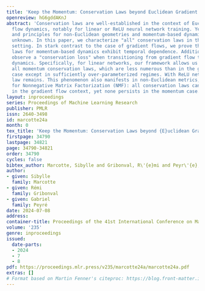```yaml
---
title: 'Keep the Momentum: Conservation Laws beyond Euclidean Gradient Flows'
openreview: hG6gddAKnJ
abstract: 'Conservation laws are well-established in the context of Euclidean gradient
  flow dynamics, notably for linear or ReLU neural network training. Yet, their existence
  and principles for non-Euclidean geometries and momentum-based dynamics remain largely
  unknown. In this paper, we characterize "all" conservation laws in this general
  setting. In stark contrast to the case of gradient flows, we prove that the conservation
  laws for momentum-based dynamics exhibit temporal dependence. Additionally, we often
  observe a "conservation loss" when transitioning from gradient flow to momentum
  dynamics. Specifically, for linear networks, our framework allows us to identify
  all momentum conservation laws, which are less numerous than in the gradient flow
  case except in sufficiently over-parameterized regimes. With ReLU networks, no conservation
  law remains. This phenomenon also manifests in non-Euclidean metrics, used e.g.
  for Nonnegative Matrix Factorization (NMF): all conservation laws can be determined
  in the gradient flow context, yet none persists in the momentum case.'
layout: inproceedings
series: Proceedings of Machine Learning Research
publisher: PMLR
issn: 2640-3498
id: marcotte24a
month: 0
tex_title: 'Keep the Momentum: Conservation Laws beyond {E}uclidean Gradient Flows'
firstpage: 34790
lastpage: 34821
page: 34790-34821
order: 34790
cycles: false
bibtex_author: Marcotte, Sibylle and Gribonval, R\'{e}mi and Peyr\'{e}, Gabriel
author:
- given: Sibylle
  family: Marcotte
- given: Rémi
  family: Gribonval
- given: Gabriel
  family: Peyré
date: 2024-07-08
address:
container-title: Proceedings of the 41st International Conference on Machine Learning
volume: '235'
genre: inproceedings
issued:
  date-parts:
  - 2024
  - 7
  - 8
pdf: https://proceedings.mlr.press/v235/marcotte24a/marcotte24a.pdf
extras: []
# Format based on Martin Fenner's citeproc: https://blog.front-matter.io/posts/citeproc-yaml-for-bibliographies/
---
```

